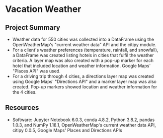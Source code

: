 # Vacation Weather

## Project Summary
- Weather data for 550 cities was collected into a DataFrame using the OpenWeatherMap's "current weather data" API and the citipy module. 
- For a client's weather preferences (temperature, rainfall, and snowfall), a DataFrame was created listing hotels in cities that fulfil the weather criteria. A layer map was also created with a pop-up marker for each hotel that included location and weather information. Google Maps' "Places API" was used.
- For a driving trip through 4 cities, a directions layer map was created using Google Maps' "Directions API" and a marker layer map was also created. Pop-up markers showed location and weather information for the 4 cities. 

## Resources
- Software: Jupyter Notebook 6.0.3, conda 4.8.2, Python 3.8.2, pandas 1.0.3, and NumPy 1.18.1, OpenWeatherMap's current weather data API, citipy 0.0.5, Google Maps' Places and Directions APIs